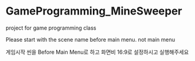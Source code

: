 # GameProgramming_MineSweeper
project for game programming class


Please start with the scene name before main menu. not main menu

게임시작 씬을 Before Main Menu로 하고 화면비 16:9로 설정하시고 실행해주세요 
